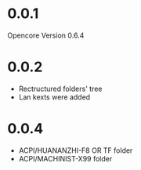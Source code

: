 # 0.0.1

Opencore Version 0.6.4

# 0.0.2

- Rectructured folders' tree
- Lan kexts were added 

# 0.0.4

- ACPI/HUANANZHI-F8 OR TF folder
- ACPI/MACHINIST-X99 folder